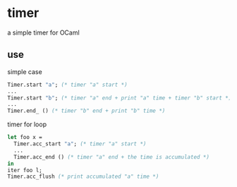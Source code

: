 # timer

a simple timer for OCaml

## use

simple case

```ocaml
Timer.start "a"; (* timer "a" start *)
...
Timer.start "b"; (* timer "a" end + print "a" time + timer "b" start *)
...
Timer.end_ () (* timer "b" end + print "b" time *)
```

timer for loop

```ocaml
let foo x =
  Timer.acc_start "a"; (* timer "a" start *)
  ...
  Timer.acc_end () (* timer "a" end + the time is accumulated *)
in
iter foo l;
Timer.acc_flush (* print accumulated "a" time *)
```
